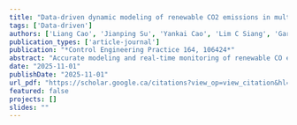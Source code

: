 ```yaml
---
title: "Data-driven dynamic modeling of renewable CO2 emissions in multimode industrial co-processing processes"
tags: ['Data-driven']
authors: ['Liang Cao', 'Jianping Su', 'Yankai Cao', 'Lim C Siang', 'Gary Lee', 'Jin Li', 'R Bhushan Gopaluni']
publication_types: ['article-journal']
publication: "*Control Engineering Practice 164, 106424*"
abstract: "Accurate modeling and real-time monitoring of renewable CO emissions in biofeedstock co-processing technologies are critical yet challenging, hindered by limited experimental data and static operational assumptions. This study introduces a novel data-driven dynamic modeling approach using an extensive dataset comprising 43,662 samples from the Parkland refinery. We implement change point detection algorithms to automatically partition the data into segments corresponding to different operating conditions and develop segment-specific robust regression models to predict CO emissions. The proposed framework uniquely integrates change point detection with robust regression, forming a dynamic monitoring system that continuously adapts to multimode industrial processes while balancing numerical accuracy, interpretability, and computational efficiency. These findings reveal that the CO emission ratio per unit of biofeedstock to fossil fuels fluctuates between 51% and 82% under varying operating conditions. The dynamic model exhibits strong agreement with experimental data, providing refineries with a practical, reliable tool for real-time emissions monitoring and regulatory compliance in industrial co-processing applications." 
date: "2025-11-01"
publishDate: "2025-11-01"
url_pdf: "https://scholar.google.ca/citations?view_op=view_citation&hl=zh-CN&user=M-s3mjAAAAAJ&cstart=80&citation_for_view=M-s3mjAAAAAJ:08ZZubdj9fEC"
featured: false
projects: []
slides: ""
---
```

